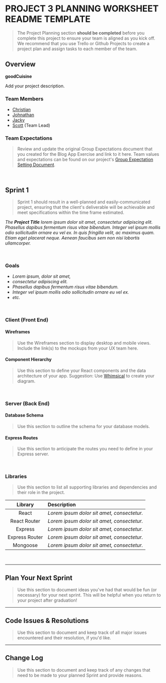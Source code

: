 # PROJECT 3 PLANNING WORKSHEET README TEMPLATE <!-- omit in toc -->

> The Project Planning section **should be completed** before you complete this project to ensure your team is aligned as you kick off. We recommend that you use Trello or Github Projects to create a project plan and assign tasks to each member of the team.

## Overview

**goodCuisine** 

Add your project description.

### Team Members
- [Christian](https://github.com/chris-m18)
- [Johnathan](https://github.com/Johnathan238)
- [Jacky](https://github.com/jackyclyang) 
- [Scott](https://github.com/kcip) (Team Lead)

### Team Expectations
>  Review and update the original Group Expectations document that you created for the Blog App Exercise and link to it here.
Team values and expectations can be found on our project's [Group Expectation Setting Document](https://git.generalassemb.ly/sei-nyc-neptune/ux-sei-collab-p3/blob/master/group-expectations.md).

<br>

## Sprint 1

> Sprint 1 should result in a well-planned and easily-communicated project, ensuring that the client's deliverable will be achievable and meet specifications within the time frame estimated.

_The **Project Title** lorem ipsum dolor sit amet, consectetur adipiscing elit. Phasellus dapibus fermentum risus vitae bibendum. Integer vel ipsum mollis odio sollicitudin ornare eu vel ex. In quis fringilla velit, ac maximus quam. Etiam eget placerat neque. Aenean faucibus sem non nisi lobortis ullamcorper._

<br>

### Goals

- _Lorem ipsum, dolor sit amet,_
- _consectetur adipiscing elit._
- _Phasellus dapibus fermentum risus vitae bibendum._
- _Integer vel ipsum mollis odio sollicitudin ornare eu vel ex._
- _etc._

<br>

### Client (Front End)

#### Wireframes

> Use the Wireframes section to display desktop and mobile views. Include the link(s) to the mockups from your UX team here.


#### Component Hierarchy

> Use this section to define your React components and the data architecture of your app. Suggestion: Use [Whimsical](https://whimsical.com/) to create your diagram.

<br>

### Server (Back End)

#### Database Schema 

> Use this section to outline the schema for your database models.

#### Express Routes

> Use this section to anticipate the routes you need to define in your Express server.

<br>

### Libraries

> Use this section to list all supporting libraries and dependencies and their role in the project.

|    Library     | Description                                |
| :------------: | :----------------------------------------- |
|     React      | _Lorem ipsum dolor sit amet, consectetur._ |
|  React Router  | _Lorem ipsum dolor sit amet, consectetur._ |
|    Express     | _Lorem ipsum dolor sit amet, consectetur._ |
| Express Router | _Lorem ipsum dolor sit amet, consectetur._ |
|    Mongoose    | _Lorem ipsum dolor sit amet, consectetur._ |

<br>

***

## Plan Your Next Sprint

> Use this section to document ideas you've had that would be fun (or necessary) for your next sprint. This will be helpful when you return to your project after graduation!

***

## Code Issues & Resolutions

> Use this section to document and keep track of all major issues encountered and their resolution, if you'd like.

***

## Change Log

> Use this section to document and keep track of any changes that need to be made to your planned Sprint and provide reasons.
